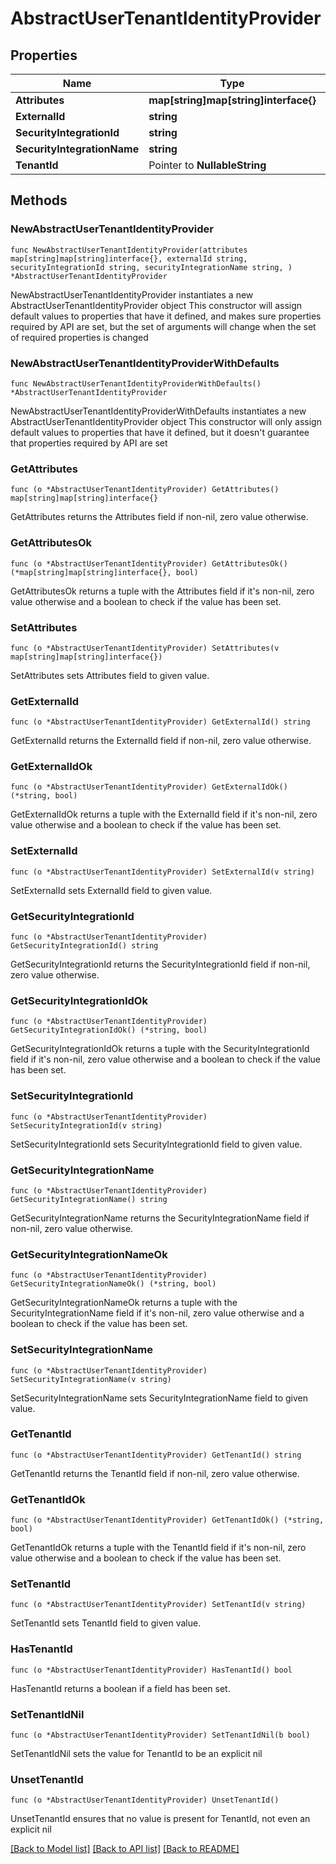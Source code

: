 # AbstractUserTenantIdentityProvider

## Properties

Name | Type | Description | Notes
------------ | ------------- | ------------- | -------------
**Attributes** | **map[string]map[string]interface{}** |  | 
**ExternalId** | **string** |  | 
**SecurityIntegrationId** | **string** |  | 
**SecurityIntegrationName** | **string** |  | 
**TenantId** | Pointer to **NullableString** |  | [optional] 

## Methods

### NewAbstractUserTenantIdentityProvider

`func NewAbstractUserTenantIdentityProvider(attributes map[string]map[string]interface{}, externalId string, securityIntegrationId string, securityIntegrationName string, ) *AbstractUserTenantIdentityProvider`

NewAbstractUserTenantIdentityProvider instantiates a new AbstractUserTenantIdentityProvider object
This constructor will assign default values to properties that have it defined,
and makes sure properties required by API are set, but the set of arguments
will change when the set of required properties is changed

### NewAbstractUserTenantIdentityProviderWithDefaults

`func NewAbstractUserTenantIdentityProviderWithDefaults() *AbstractUserTenantIdentityProvider`

NewAbstractUserTenantIdentityProviderWithDefaults instantiates a new AbstractUserTenantIdentityProvider object
This constructor will only assign default values to properties that have it defined,
but it doesn't guarantee that properties required by API are set

### GetAttributes

`func (o *AbstractUserTenantIdentityProvider) GetAttributes() map[string]map[string]interface{}`

GetAttributes returns the Attributes field if non-nil, zero value otherwise.

### GetAttributesOk

`func (o *AbstractUserTenantIdentityProvider) GetAttributesOk() (*map[string]map[string]interface{}, bool)`

GetAttributesOk returns a tuple with the Attributes field if it's non-nil, zero value otherwise
and a boolean to check if the value has been set.

### SetAttributes

`func (o *AbstractUserTenantIdentityProvider) SetAttributes(v map[string]map[string]interface{})`

SetAttributes sets Attributes field to given value.


### GetExternalId

`func (o *AbstractUserTenantIdentityProvider) GetExternalId() string`

GetExternalId returns the ExternalId field if non-nil, zero value otherwise.

### GetExternalIdOk

`func (o *AbstractUserTenantIdentityProvider) GetExternalIdOk() (*string, bool)`

GetExternalIdOk returns a tuple with the ExternalId field if it's non-nil, zero value otherwise
and a boolean to check if the value has been set.

### SetExternalId

`func (o *AbstractUserTenantIdentityProvider) SetExternalId(v string)`

SetExternalId sets ExternalId field to given value.


### GetSecurityIntegrationId

`func (o *AbstractUserTenantIdentityProvider) GetSecurityIntegrationId() string`

GetSecurityIntegrationId returns the SecurityIntegrationId field if non-nil, zero value otherwise.

### GetSecurityIntegrationIdOk

`func (o *AbstractUserTenantIdentityProvider) GetSecurityIntegrationIdOk() (*string, bool)`

GetSecurityIntegrationIdOk returns a tuple with the SecurityIntegrationId field if it's non-nil, zero value otherwise
and a boolean to check if the value has been set.

### SetSecurityIntegrationId

`func (o *AbstractUserTenantIdentityProvider) SetSecurityIntegrationId(v string)`

SetSecurityIntegrationId sets SecurityIntegrationId field to given value.


### GetSecurityIntegrationName

`func (o *AbstractUserTenantIdentityProvider) GetSecurityIntegrationName() string`

GetSecurityIntegrationName returns the SecurityIntegrationName field if non-nil, zero value otherwise.

### GetSecurityIntegrationNameOk

`func (o *AbstractUserTenantIdentityProvider) GetSecurityIntegrationNameOk() (*string, bool)`

GetSecurityIntegrationNameOk returns a tuple with the SecurityIntegrationName field if it's non-nil, zero value otherwise
and a boolean to check if the value has been set.

### SetSecurityIntegrationName

`func (o *AbstractUserTenantIdentityProvider) SetSecurityIntegrationName(v string)`

SetSecurityIntegrationName sets SecurityIntegrationName field to given value.


### GetTenantId

`func (o *AbstractUserTenantIdentityProvider) GetTenantId() string`

GetTenantId returns the TenantId field if non-nil, zero value otherwise.

### GetTenantIdOk

`func (o *AbstractUserTenantIdentityProvider) GetTenantIdOk() (*string, bool)`

GetTenantIdOk returns a tuple with the TenantId field if it's non-nil, zero value otherwise
and a boolean to check if the value has been set.

### SetTenantId

`func (o *AbstractUserTenantIdentityProvider) SetTenantId(v string)`

SetTenantId sets TenantId field to given value.

### HasTenantId

`func (o *AbstractUserTenantIdentityProvider) HasTenantId() bool`

HasTenantId returns a boolean if a field has been set.

### SetTenantIdNil

`func (o *AbstractUserTenantIdentityProvider) SetTenantIdNil(b bool)`

 SetTenantIdNil sets the value for TenantId to be an explicit nil

### UnsetTenantId
`func (o *AbstractUserTenantIdentityProvider) UnsetTenantId()`

UnsetTenantId ensures that no value is present for TenantId, not even an explicit nil

[[Back to Model list]](../README.md#documentation-for-models) [[Back to API list]](../README.md#documentation-for-api-endpoints) [[Back to README]](../README.md)


